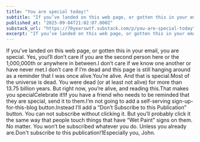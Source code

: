 ```yaml
---
title: "You are special today!"
subtitle: "If you’ve landed on this web page, or gotten this in your email, you are special."
published_at: "2025-09-04T21:02:07.000Z"
substack_url: "https://70yearswtf.substack.com/p/you-are-special-today"
excerpt: "If you’ve landed on this web page, or gotten this in your email, you are special. Yes, you!1I don’t care if you are the second person here or the 1,000,000th or anywhere in between."
---
```

If you’ve landed on this web page, or gotten this in your email, you are special. Yes, you!1I don’t care if you are the second person here or the 1,000,000th or anywhere in between.I don’t care if we know one another or have never met.I don’t care if I’m dead and this page is still hanging around as a reminder that I was once alive.You’re alive. And that is special.Most of the universe is dead. You were dead (or at least not alive) for more than 13.75 billion years. But right now, you’re alive, and reading this.That makes you specialCelebrate it!If you have a friend who needs to be reminded that they are special, send it to them.I’m not going to add a self-serving sign-up-for-this-blog button.Instead I’ll add a “Don’t Subscribe to this Publication” button. You can not subscribe without clicking it. But you’ll probably click it the same way that people touch things that have “Wet Paint” signs on them. No matter. You won’t be subscribed whatever you do. Unless you already are.Don't subscribe to this publication!1Especially you, John.